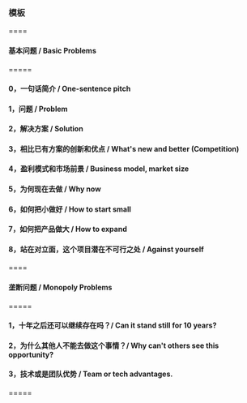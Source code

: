 ### 模板

====

#### 基本问题 / Basic Problems

=====

#### 0，一句话简介 / One-sentence pitch

#### 1，问题 / Problem

#### 2，解决方案 / Solution

#### 3，相比已有方案的创新和优点 / What's new and better (Competition)

#### 4，盈利模式和市场前景 / Business model, market size

#### 5，为何现在去做 / Why now

#### 6，如何把小做好 / How to start small

#### 7，如何把产品做大 / How to expand

#### 8，站在对立面，这个项目潜在不可行之处 / Against yourself

====

#### 垄断问题 / Monopoly Problems

=====

#### 1，十年之后还可以继续存在吗？/ Can it stand still for 10 years?

#### 2，为什么其他人不能去做这个事情？/ Why can't others see this opportunity?

#### 3，技术或是团队优势 / Team or tech advantages.

=====
